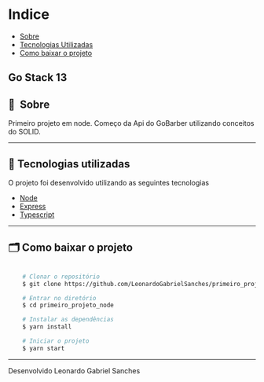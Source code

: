 # Indice

- [Sobre](#-sobre)
- [Tecnologias Utilizadas](#-tecnologias-utilizadas)
- [Como baixar o projeto](#-como-baixar-o-projeto)

## Go Stack 13

## 🔖&nbsp; Sobre

Primeiro projeto em node. Começo da Api do GoBarber utilizando conceitos do SOLID.

---

## 🚀 Tecnologias utilizadas

O projeto foi desenvolvido utilizando as seguintes tecnologias

- [Node](https://nodejs.org/en/)
- [Express](https://expressjs.com/pt-br/)
- [Typescript](https://www.typescriptlang.org/)

---

## 🗂 Como baixar o projeto

```bash

    # Clonar o repositório
    $ git clone https://github.com/LeonardoGabrielSanches/primeiro_projeto_node

    # Entrar no diretório
    $ cd primeiro_projeto_node

    # Instalar as dependências
    $ yarn install

    # Iniciar o projeto
    $ yarn start
```

---

Desenvolvido Leonardo Gabriel Sanches